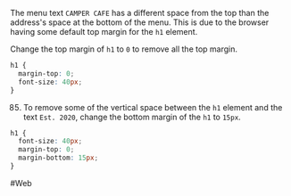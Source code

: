 The menu text `CAMPER CAFE` has a different space from the top than the address's space at the bottom of the menu. This is due to the browser having some default top margin for the `h1` element.

Change the top margin of `h1` to `0` to remove all the top margin.
```css
h1 {
  margin-top: 0;
  font-size: 40px;
}
```


85.  To remove some of the vertical space between the `h1` element and the text `Est. 2020`, change the bottom margin of the `h1` to `15px`.
```css
h1 {
  font-size: 40px;
  margin-top: 0;
  margin-bottom: 15px;
}
```







 #Web